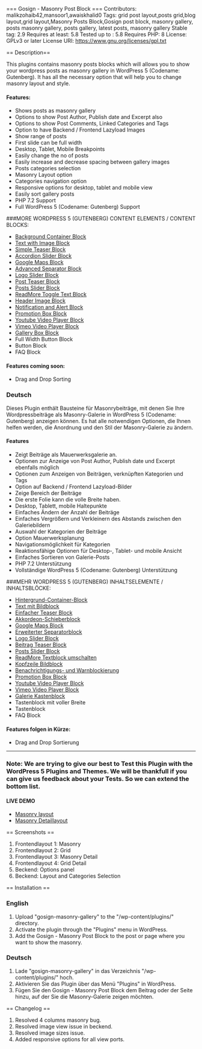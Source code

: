 === Gosign - Masonry Post Block ===
Contributors: malikzohaib42,mansoor1,awaiskhalid0
Tags: grid post layout,posts grid,blog layout,grid layout,Masonry Posts Block,Gosign post block, masonry gallery, posts masonry gallery, posts gallery, latest posts, masonry gallery
Stable tag: 2.9
Requires at least: 5.8
Tested up to : 5.8
Requires PHP: 8
License: GPLv3 or later
License URI: https://www.gnu.org/licenses/gpl.txt


== Description==

This plugins contains masonry posts blocks which will allows you to show your wordpress posts as masonry gallery in WordPress 5 (Codename: Gutenberg). It has all the necessary option that will help you to change masonry layout and style.

#### Features:

- Shows posts as masonry gallery
- Options to show Post Author, Publish date and Excerpt also
- Options to show Post Comments, Linked Categories and Tags
- Option to have Backend / Frontend Lazyload Images
- Show range of posts
- First slide can be full width
- Desktop, Tablet, Mobile Breakpoints
- Easily change the no of posts
- Easily increase and decrease spacing between gallery images
- Posts categories selection
- Masonry Layout option
- Categories navigation option
- Responsive options for desktop, tablet and mobile view
- Easily sort gallery posts
- PHP 7.2 Support
- Full WordPress 5 (Codename: Gutenberg) Support

###MORE WORDPRESS 5 (GUTENBERG) CONTENT ELEMENTS / CONTENT BLOCKS:

- [Background Container Block](https://wordpress.org/plugins/gosign-background-container/)
- [Text with Image Block](https://wordpress.org/plugins/gosign-text-with-image-block/)
- [Simple Teaser Block](https://wordpress.org/plugins/gosign-simple-teaser-block/)
- [Accordion Slider Block](https://wordpress.org/plugins/gosign-accordion-slider-block/)
- [Google Maps Block](https://wordpress.org/plugins/gosign-google-maps-block/)
- [Advanced Separator Block](https://wordpress.org/plugins/gosign-advanced-separator-block/)
- [Logo Slider Block](https://wordpress.org/plugins/gosign-logo-slider-block/)
- [Post Teaser Block](https://wordpress.org/plugins/gosign-post-teaser-block/)
- [Posts Slider Block](https://wordpress.org/plugins/gosign-posts-slider-block/)
- [ReadMore Toggle Text Block](https://wordpress.org/plugins/gosign-readmore-toggle-text-block/)
- [Header Image Block](https://wordpress.org/plugins/gosign-header-image-block/)
- [Notification and Alert Block](https://wordpress.org/plugins/gosign-notification-and-alert-block/)
- [Promotion Box Block](https://wordpress.org/plugins/gosign-promo-box-block/)
- [Youtube Video Player Block](https://wordpress.org/plugins/gosign-youtube-video-player-block/)
- [Vimeo Video Player Block](https://wordpress.org/plugins/gosign-vimeo-video-player-block/)
- [Gallery Box Block](https://wordpress.org/plugins/gosign-gallery-box-block/)
- Full Width Button Block
- Button Block
- FAQ Block

#### Features coming soon:

- Drag and Drop Sorting

### Deutsch

Dieses Plugin enthält Bausteine für Masonrybeiträge, mit denen Sie Ihre Wordpressbeiträge als Masonry-Galerie in WordPress 5 (Codename: Gutenberg) anzeigen können. Es hat alle notwendigen Optionen, die Ihnen helfen werden, die Anordnung und den Stil der Masonry-Galerie zu ändern.

#### Features

- Zeigt Beiträge als Mauerwerksgalerie an.
- Optionen zur Anzeige von Post Author, Publish date und Excerpt ebenfalls möglich
- Optionen zum Anzeigen von Beiträgen, verknüpften Kategorien und Tags
- Option auf Backend / Frontend Lazyload-Bilder
- Zeige Bereich der Beiträge
- Die erste Folie kann die volle Breite haben.
- Desktop, Tablett, mobile Haltepunkte
- Einfaches Ändern der Anzahl der Beiträge
- Einfaches Vergrößern und Verkleinern des Abstands zwischen den Galeriebildern
- Auswahl der Kategorien der Beiträge
- Option Mauerwerksplanung
- Navigationsmöglichkeit für Kategorien
- Reaktionsfähige Optionen für Desktop-, Tablet- und mobile Ansicht
- Einfaches Sortieren von Galerie-Posts
- PHP 7.2 Unterstützung
- Vollständige WordPress 5 (Codename: Gutenberg) Unterstützung

###MEHR WORDPRESS 5 (GUTENBERG) INHALTSELEMENTE / INHALTSBLÖCKE:

- [Hintergrund-Container-Block](https://wordpress.org/plugins/gosign-background-container/)
- [Text mit Bildblock](https://wordpress.org/plugins/gosign-text-with-image-block/)
- [Einfacher Teaser Block](https://wordpress.org/plugins/gosign-simple-teaser-block/)
- [Akkordeon-Schieberblock](https://wordpress.org/plugins/gosign-accordion-slider-block/)
- [Google Maps Block](https://wordpress.org/plugins/gosign-google-maps-block/)
- [Erweiterter Separatorblock](https://wordpress.org/plugins/gosign-advanced-separator-block/)
- [Logo Slider Block](https://wordpress.org/plugins/gosign-logo-slider-block/)
- [Beitrag Teaser Block](https://wordpress.org/plugins/gosign-post-teaser-block/)
- [Posts Slider Block](https://wordpress.org/plugins/gosign-posts-slider-block/)
- [ReadMore Textblock umschalten](https://wordpress.org/plugins/gosign-readmore-toggle-text-block/)
- [Kopfzeile Bildblock](https://wordpress.org/plugins/gosign-header-image-block/)
- [Benachrichtigungs- und Warnblockierung](https://wordpress.org/plugins/gosign-notification-and-alert-block/)
- [Promotion Box Block](https://wordpress.org/plugins/gosign-promo-box-block/)
- [Youtube Video Player Block](https://wordpress.org/plugins/gosign-youtube-video-player-block/)
- [Vimeo Video Player Block](https://wordpress.org/plugins/gosign-vimeo-video-player-block/)
- [Galerie Kastenblock](https://wordpress.org/plugins/gosign-gallery-box-block/)
- Tastenblock mit voller Breite
- Tastenblock
- FAQ Block

#### Features folgen in Kürze:

- Drag and Drop Sortierung

---

### Note: We are trying to give our best to Test this Plugin with the WordPress 5 Plugins and Themes. We will be thankfull if you can give us feedback about your Tests. So we can extend the bottom list.

#### LIVE DEMO

- [Masonry layout](https://www.gosign.de/plugins/gosign-masonry-post-block/)
- [Masonry Detaillayout](https://www.karlinder.com/)

== Screenshots ==

1. Frontendlayout 1: Masonry
2. Frontendlayout 2: Grid
3. Frontendlayout 3: Masonry Detail
4. Frontendlayout 4: Grid Detail
5. Beckend: Options panel
6. Beckend: Layout and Categories Selection

== Installation ==

### English

1. Upload \"gosign-masonry-gallery\" to the \"/wp-content/plugins/\" directory.
2. Activate the plugin through the \"Plugins\" menu in WordPress.
3. Add the Gosign - Masonry Post Block to the post or page where you want to show the masonry.

### Deutsch

1. Lade \"gosign-masonry-gallery\" in das Verzeichnis \"/wp-content/plugins/\" hoch.
2. Aktivieren Sie das Plugin über das Menü \"Plugins\" in WordPress.
3. Fügen Sie den Gosign - Masonry Post Block dem Beitrag oder der Seite hinzu, auf der Sie die Masonry-Galerie zeigen möchten.

== Changelog ==
1. Resolved 4 columns masonry bug.
2. Resolved image view issue in beckend.
3. Resolved image sizes issue.
4. Added responsive options for all view ports.